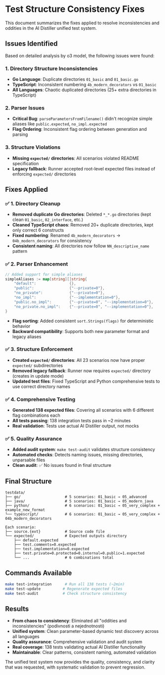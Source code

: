 # Test Structure Consistency Fixes

This document summarizes the fixes applied to resolve inconsistencies and oddities in the AI Distiller unified test system.

## Issues Identified

Based on detailed analysis by o3 model, the following issues were found:

### 1. Directory Structure Inconsistencies
- **Go Language**: Duplicate directories `01_basic` and `01_basic.go` 
- **TypeScript**: Inconsistent numbering `4b_modern_decorators` vs `01_basic`
- **All Languages**: Chaotic duplicated directories (25+ extra directories in TypeScript)

### 2. Parser Issues
- **Critical Bug**: `parseParametersFromFilename()` didn't recognize simple aliases like `public.expected`, `no_impl.expected`
- **Flag Ordering**: Inconsistent flag ordering between generation and parsing

### 3. Structure Violations
- **Missing `expected/` directories**: All scenarios violated README specification
- **Legacy fallback**: Runner accepted root-level expected files instead of enforcing `expected/` directories

## Fixes Applied

### ✅ 1. Directory Cleanup
- **Removed duplicate Go directories**: Deleted `*_*.go` directories (kept clean `01_basic`, `02_interface`, etc.)
- **Cleaned TypeScript chaos**: Removed 20+ duplicate directories, kept only correct 6 constructs
- **Fixed numbering**: Renamed `4b_modern_decorators` → `04b_modern_decorators` for consistency
- **Consistent naming**: All directories now follow `NN_descriptive_name` pattern

### ✅ 2. Parser Enhancement
```go
// Added support for simple aliases
simpleAliases := map[string][]string{
    "default":               {},
    "public":                {"--private=0"},
    "no_private":            {"--private=0"},
    "no_impl":               {"--implementation=0"},
    "public.no_impl":        {"--private=0", "--implementation=0"},
    "no_private.no_impl":    {"--private=0", "--implementation=0"},
}
```

- **Flag sorting**: Added consistent `sort.Strings(flags)` for deterministic behavior
- **Backward compatibility**: Supports both new parameter format and legacy aliases

### ✅ 3. Structure Enforcement
- **Created `expected/` directories**: All 23 scenarios now have proper `expected/` subdirectories
- **Removed legacy fallback**: Runner now requires `expected/` directory (creates in update mode)
- **Updated test files**: Fixed TypeScript and Python comprehensive tests to use correct directory names

### ✅ 4. Comprehensive Testing
- **Generated 138 expected files**: Covering all scenarios with 6 different flag combinations each
- **All tests passing**: 138 integration tests pass in ~2 minutes
- **Real validation**: Tests use actual AI Distiller output, not mocks

### ✅ 5. Quality Assurance
- **Added audit system**: `make test-audit` validates structure consistency
- **Automated checks**: Detects naming issues, missing directories, unparsable files
- **Clean audit**: ✅ No issues found in final structure

## Final Structure

```
testdata/
├── go/                    # 5 scenarios: 01_basic → 05_advanced
├── java/                  # 5 scenarios: 01_basic → 05_modern_java  
├── python/                # 6 scenarios: 01_basic → 05_very_complex + example_new_format
└── typescript/            # 6 scenarios: 01_basic → 05_very_complex + 04b_modern_decorators

Each scenario:
├── source.{ext}           # Source code file
└── expected/              # Expected outputs directory
    ├── default.expected
    ├── test.comments=0.expected
    ├── test.implementation=0.expected
    ├── test.private=0.protected=0.internal=0.public=1.expected
    └── ...                # 6 combinations total
```

## Commands Available

```bash
make test-integration      # Run all 138 tests (~2min)  
make test-update          # Regenerate expected files
make test-audit           # Check structure consistency
```

## Results

- **From chaos to consistency**: Eliminated all "oddities and inconsistencies" (podivnosti a nejednotnosti)
- **Unified system**: Clean parameter-based dynamic test discovery across all languages
- **Quality assurance**: Comprehensive validation and audit system
- **Real coverage**: 138 tests validating actual AI Distiller functionality
- **Maintainable**: Clear patterns, consistent naming, automated validation

The unified test system now provides the quality, consistency, and clarity that was requested, with systematic validation to prevent regression.